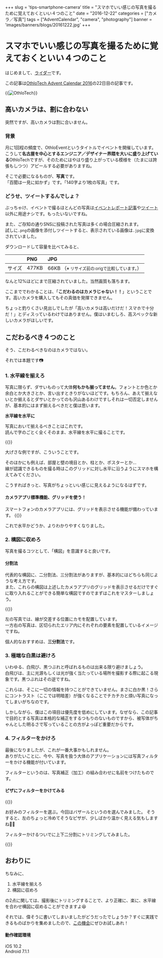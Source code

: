 +++
slug = 'tips-smartphone-camera'
title = "スマホでいい感じの写真を撮るために覚えておくといい４つのこと"
date = "2016-12-22"
categories = ["カメラ／写真"]
tags = ["AdventCalendar", "camera", "photography"]
banner = 'images/banners/blogs/20161222.jpg'
+++

# スマホでいい感じの写真を撮るために覚えておくといい４つのこと

はじめまして、[ライダー](https://twitter.com/mtmtkzm)です。

この記事は[OthloTech Advent Calendar 2016](http://qiita.com/advent-calendar/2016/othlotech)の22日目の記事です。

{{<image src="/images/blogs/20161222/banner.jpg"  alt="OthloTech" >}}

## 高いカメラは、割に合わない
突然ですが、高いカメラは割に合いません。

### 背景
月に1回程の頻度で、OthloEventというタイトルでイベントを開催しています。こうして**名古屋を中心とするエンジニア／デザイナー界隈を大いに盛り上げている**OthloTechですが、そのためにはやはり盛り上がっている模様を（たまには誇張もしつつ）アピールする必要がありますね。

そこで必要になるものが、**写真**です。  
「百聞は一見に如かず」です。「140字より1枚の写真」です。

### どうせ、ツイートするんでしょ？
ぶっちゃけ、イベントで撮るほとんどの写真は[イベントレポート記事](http://www.othlo.tech/events/)や[ツイート](https://twitter.com/othlotech)以外に用途ナシです。もったいないですね。

また、ご存知の通りSNSに投稿された写真は多くの場合圧縮されます。  
試しに`.png`の画像を添付しツイートすると、表示されている画像は`.jpg`に変換されていました。

ダウンロードして容量を比べてみると、

||PNG|JPG|
|:---|:---|:---|
|サイズ|477KB|66KB （<small>※ リサイズ前の:origで比較しています。</small>）|

なんと12%ほどにまで圧縮されていました。当然画質も落ちます。

ここまででわかることは、「**こだわるのはカメラじゃない！！**」ということです。高いカメラを購入してもその真価を発揮できません。

ちょっと釣りくさい見出しでしたが「高いカメラは高いだけだ！スマホで十分だ！」とディスっているわけではありません。僕はいまむしろ、高スペックな新しいカメラがほしいです。

## こだわるべき４つのこと

そう、こだわるべきなのはカメラではない。

それでは本題です📷

### 1. 水平線を揃えろ
写真に限らず、ダサいものって大体**何もかも揃ってません**。フォントとか色とか余白とか大きさとか、言い出すときりがないほどです。もちろん、あえて揃えないとか揃えるとダサいとかってのも沢山あるわけですしそれは一切否定しませんが、基本的にはまず揃えるべきだと僕は思います。

**水平線を水平に**

写真において揃えるべきことはこれです。  
読んで字のごとく全くそのまま、水平線を水平に撮ることです。

{{<image src="/images/blogs/20161222/tilt.jpg"  alt="" >}}

大げさな例ですが、こういうことです。

そのほかにも例えば、部屋と壁の境目とか、柱とか、ポスターとか...  
線が認識できるものを撮る時はこのグリッドに対し水平に沿うようにスマホを構えてみてください。

こうすればきっと、写真がちょっといい感じに見えるようになるはずです。

#### カメラアプリ標準機能、グリッドを使う！
スマートフォンのカメラアプリには、グリッドを表示させる機能が備わっています。
{{<image src="/images/blogs/20161222/show-grid.jpg"  alt="" >}}

これで水平かどうか、よりわかりやすくなりました。

### 2. 構図に収めろ
写真を撮るコツとして、「構図」を意識すると良いです。

#### 分割法
代表的な構図に、二分割法、三分割法がありますが、基本的にはどちらも同じような考え方です。  
また、これらの構図は上述したカメラアプリのグリッドを表示させるだけですぐに取り入れることができる簡単な構図ですのでまずはこれをマスターしましょう。

{{<image src="/images/blogs/20161222/composition-div.jpg"  alt="" >}}

左の写真では、線が交差する位置にカモを配置しています。  
一方右の写真は、区切られたエリア内にそれぞれの要素を配置しているイメージですね。

個人的なおすすめは、**三分割法**です。

### 3. 極端な白黒は避けろ
いわゆる、白飛び、黒つぶれと呼ばれるものは出来る限り避けましょう。  
白飛びは、主に光源もしくは光が強く当たっている場所を撮影する際に起こる現象です。黒つぶれはその逆ですね。

これらは、そこに一切の情報を持つことができていません。まさに白か黒！さらにコントラスト（ここでは明暗差）が強くなることでチカチカと煩い写真になってしまいがちなのです。

しかしながら、僕はこの項目は優先度を低めにしています。なぜなら、この記事で目的とする写真は本格的な補正をするつもりのないものですから、被写体がちゃんとした明るさで写っていることの方がよっぽど重要だからです。


### 4. フィルターをかけろ
最後になりましたが、これが一番大事かもしれません。  
ありがたいことに、今や、写真を扱う大体のアプリケーションには写真フィルターをかける機能が付いています。

フィルターというのは、写真補正（加工）の組み合わせに名前をつけたものです。

#### ピザにフィルターをかけてみる


{{<image src="/images/blogs/20161222/filtering.jpg"  alt="" >}}

お好みのフィルターを選ぶ。今回はバザールというのを選んでみました。
そうすると、左のちょっと冷めてそうなピザが、少しばかり温かく見える気もしますね🍕🍻

フィルターかけるついでに上下二分割にトリミングしてみました。

{{<image src="/images/blogs/20161222/pizza.jpg"  alt="" >}}

## おわりに
ちなみに、

1. 水平線を揃えろ
2. 構図に収めろ  

の2点に関しては、撮影後にトリミングすることで、より正確に、楽に、水平線を合わせ構図に収めることができますよ😆

それでは、偉そうに書いてしまいましたがどうだったでしょうか？すぐに実践できるものばかりを集めましたので、[この機会](https://othlotech.connpass.com/event/45888/)にぜひお試しあれ！

#### 動作確認環境
iOS 10.2  
Android 7.1.1
